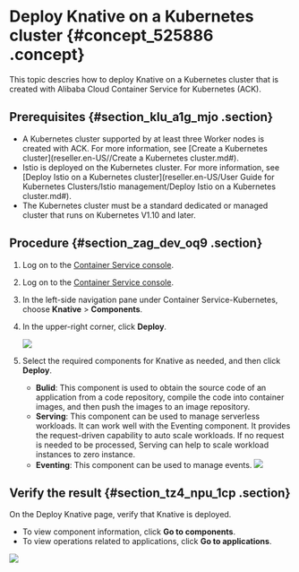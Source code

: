 # Deploy Knative on a Kubernetes cluster {#concept_525886 .concept}

This topic descries how to deploy Knative on a Kubernetes cluster that is created with Alibaba Cloud Container Service for Kubernetes \(ACK\).

## Prerequisites {#section_klu_a1g_mjo .section}

-   A Kubernetes cluster supported by at least three Worker nodes is created with ACK. For more information, see [Create a Kubernetes cluster](reseller.en-US//Create a Kubernetes cluster.md#).
-   Istio is deployed on the Kubernetes cluster. For more information, see [Deploy Istio on a Kubernetes cluster](reseller.en-US/User Guide for Kubernetes Clusters/Istio management/Deploy Istio on a Kubernetes cluster.md#).
-   The Kubernetes cluster must be a standard dedicated or managed cluster that runs on Kubernetes V1.10 and later.

## Procedure {#section_zag_dev_oq9 .section}

1.  Log on to the [Container Service console](https://cs.console.aliyun.com/).
2.  Log on to the [Container Service console](https://partners-intl.console.aliyun.com/#/cs).
3.  In the left-side navigation pane under Container Service-Kubernetes, choose **Knative** \> **Components**.
4.  In the upper-right corner, click **Deploy**.

    ![](http://static-aliyun-doc.oss-cn-hangzhou.aliyuncs.com/assets/img/423002/156464498348852_en-US.png)

5.  Select the required components for Knative as needed, and then click **Deploy**.

    -   **Bulid**: This component is used to obtain the source code of an application from a code repository, compile the code into container images, and then push the images to an image repository.
    -   **Serving**: This component can be used to manage serverless workloads. It can work well with the Eventing component. It provides the request-driven capability to auto scale workloads. If no request is needed to be processed, Serving can help to scale workload instances to zero instance.
    -   **Eventing**: This component can be used to manage events.
    ![](http://static-aliyun-doc.oss-cn-hangzhou.aliyuncs.com/assets/img/423002/156464498448853_en-US.png)


## Verify the result {#section_tz4_npu_1cp .section}

On the Deploy Knative page, verify that Knative is deployed.

-   To view component information, click **Go to components**.
-   To view operations related to applications, click **Go to applications**.

![](http://static-aliyun-doc.oss-cn-hangzhou.aliyuncs.com/assets/img/423002/156464498448854_en-US.png)


